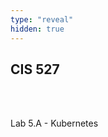 ```yaml
---
type: "reveal"
hidden: true
---
```

<section>
	<h2>CIS 527</h2><br><br><p>Lab 5.A - Kubernetes</p>
</section>
<section>

</section>
